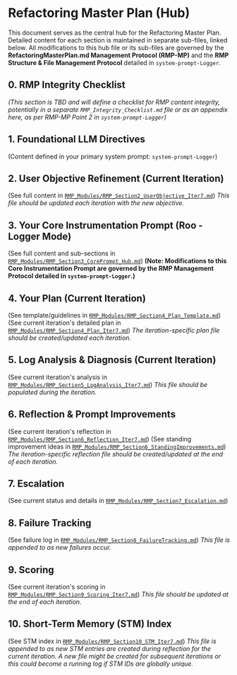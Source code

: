 # Refactoring Master Plan (Hub)

This document serves as the central hub for the Refactoring Master Plan. Detailed content for each section is maintained in separate sub-files, linked below. All modifications to this hub file or its sub-files are governed by the **RefactoringMasterPlan.md Management Protocol (RMP-MP)** and the **RMP Structure & File Management Protocol** detailed in `system-prompt-Logger`.

## 0. RMP Integrity Checklist
*(This section is TBD and will define a checklist for RMP content integrity, potentially in a separate `RMP_Integrity_Checklist.md` file or as an appendix here, as per RMP-MP Point 2 in `system-prompt-Logger`)*

## 1. Foundational LLM Directives
(Content defined in your primary system prompt: `system-prompt-Logger`)

## 2. User Objective Refinement (Current Iteration)
(See full content in [`RMP_Modules/RMP_Section2_UserObjective_Iter7.md`](./RMP_Modules/RMP_Section2_UserObjective_Iter7.md))
*This file should be updated each iteration with the new objective.*

## 3. Your Core Instrumentation Prompt (Roo - Logger Mode)
(See full content and sub-sections in [`RMP_Modules/RMP_Section3_CorePrompt_Hub.md`](./RMP_Modules/RMP_Section3_CorePrompt_Hub.md))
**(Note: Modifications to this Core Instrumentation Prompt are governed by the RMP Management Protocol detailed in `system-prompt-Logger`.)**

## 4. Your Plan (Current Iteration)
(See template/guidelines in [`RMP_Modules/RMP_Section4_Plan_Template.md`](./RMP_Modules/RMP_Section4_Plan_Template.md))
(See current iteration's detailed plan in [`RMP_Modules/RMP_Section4_Plan_Iter7.md`](./RMP_Modules/RMP_Section4_Plan_Iter7.md))
*The iteration-specific plan file should be created/updated each iteration.*

## 5. Log Analysis & Diagnosis (Current Iteration)
(See current iteration's analysis in [`RMP_Modules/RMP_Section5_LogAnalysis_Iter7.md`](./RMP_Modules/RMP_Section5_LogAnalysis_Iter7.md))
*This file should be populated during the iteration.*

## 6. Reflection & Prompt Improvements
(See current iteration's reflection in [`RMP_Modules/RMP_Section6_Reflection_Iter7.md`](./RMP_Modules/RMP_Section6_Reflection_Iter7.md))
(See standing improvement ideas in [`RMP_Modules/RMP_Section6_StandingImprovements.md`](./RMP_Modules/RMP_Section6_StandingImprovements.md))
*The iteration-specific reflection file should be created/updated at the end of each iteration.*

## 7. Escalation
(See current status and details in [`RMP_Modules/RMP_Section7_Escalation.md`](./RMP_Modules/RMP_Section7_Escalation.md))

## 8. Failure Tracking
(See failure log in [`RMP_Modules/RMP_Section8_FailureTracking.md`](./RMP_Modules/RMP_Section8_FailureTracking.md))
*This file is appended to as new failures occur.*

## 9. Scoring
(See current iteration's scoring in [`RMP_Modules/RMP_Section9_Scoring_Iter7.md`](./RMP_Modules/RMP_Section9_Scoring_Iter7.md))
*This file should be updated at the end of each iteration.*

## 10. Short-Term Memory (STM) Index
(See STM index in [`RMP_Modules/RMP_Section10_STM_Iter7.md`](./RMP_Modules/RMP_Section10_STM_Iter7.md))
*This file is appended to as new STM entries are created during reflection for the current iteration. A new file might be created for subsequent iterations or this could become a running log if STM IDs are globally unique.*